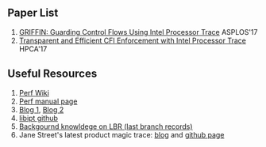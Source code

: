 ## Paper List

1. [GRIFFIN: Guarding Control Flows Using Intel Processor Trace](https://dl.acm.org/doi/pdf/10.1145/3093336.3037716) ASPLOS'17
2. [Transparent and Efficient CFI Enforcement with Intel Processor Trace](https://ieeexplore.ieee.org/stamp/stamp.jsp?tp=&arnumber=7920853) HPCA'17

## Useful Resources

1. [Perf Wiki](https://perf.wiki.kernel.org/index.php/Perf_tools_support_for_Intel%C2%AE_Processor_Trace#Appendix:_Intel_PT_capabilities_on_different_processors)
2. [Perf manual page](https://man7.org/linux/man-pages/man1/perf-intel-pt.1.html)
3. [Blog 1](https://darungrim.com/research/2020-05-07-UsingIntelPTForVulnerabilityTriagingWithIPTAnalyzer.html), [Blog 2](https://fuchsia.googlesource.com/third_party/processor-trace/+/v1.4.4/doc/howto_libipt.md)
4. [libipt github ](https://github.com/intel/libipt)
5. [Backgournd knowldege on LBR (last branch records)](https://lwn.net/Articles/680985/)
6. Jane Street's latest product magic trace: [blog](https://blog.janestreet.com/magic-trace/) and [github page](https://github.com/janestreet/magic-trace)